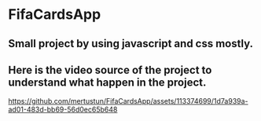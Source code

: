 # FifaCardsApp
## Small project by using javascript and css mostly.
## Here is the video source of the project to understand what happen in the project.


https://github.com/mertustun/FifaCardsApp/assets/113374699/1d7a939a-ad01-483d-bb69-56d0ec65b648


